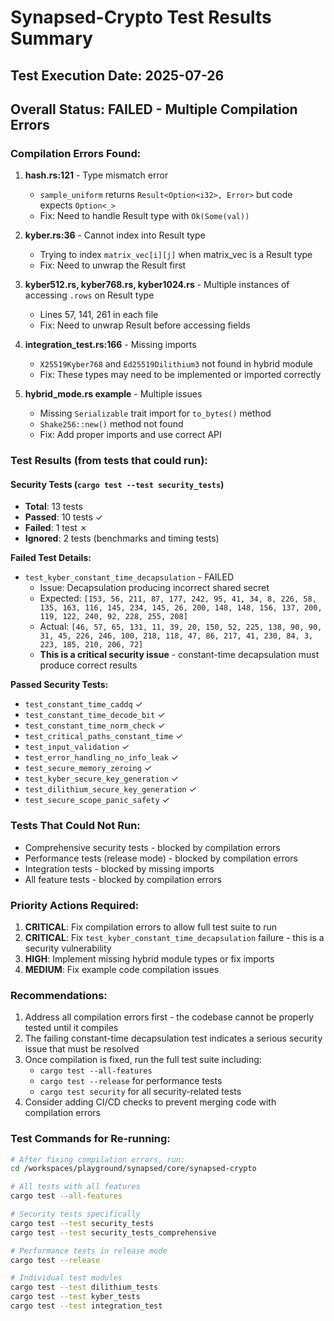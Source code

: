 # Synapsed-Crypto Test Results Summary

## Test Execution Date: 2025-07-26

## Overall Status: FAILED - Multiple Compilation Errors

### Compilation Errors Found:

1. **hash.rs:121** - Type mismatch error
   - `sample_uniform` returns `Result<Option<i32>, Error>` but code expects `Option<_>`
   - Fix: Need to handle Result type with `Ok(Some(val))`

2. **kyber.rs:36** - Cannot index into Result type
   - Trying to index `matrix_vec[i][j]` when matrix_vec is a Result type
   - Fix: Need to unwrap the Result first

3. **kyber512.rs, kyber768.rs, kyber1024.rs** - Multiple instances of accessing `.rows` on Result type
   - Lines 57, 141, 261 in each file
   - Fix: Need to unwrap Result before accessing fields

4. **integration_test.rs:166** - Missing imports
   - `X25519Kyber768` and `Ed25519Dilithium3` not found in hybrid module
   - Fix: These types may need to be implemented or imported correctly

5. **hybrid_mode.rs example** - Multiple issues
   - Missing `Serializable` trait import for `to_bytes()` method
   - `Shake256::new()` method not found
   - Fix: Add proper imports and use correct API

### Test Results (from tests that could run):

#### Security Tests (`cargo test --test security_tests`)
- **Total**: 13 tests
- **Passed**: 10 tests ✓
- **Failed**: 1 test ✗
- **Ignored**: 2 tests (benchmarks and timing tests)

**Failed Test Details:**
- `test_kyber_constant_time_decapsulation` - FAILED
  - Issue: Decapsulation producing incorrect shared secret
  - Expected: `[153, 56, 211, 87, 177, 242, 95, 41, 34, 8, 226, 58, 135, 163, 116, 145, 234, 145, 26, 200, 148, 148, 156, 137, 200, 119, 122, 240, 92, 228, 255, 208]`
  - Actual: `[46, 57, 65, 131, 11, 39, 20, 150, 52, 225, 138, 90, 90, 31, 45, 226, 246, 100, 218, 118, 47, 86, 217, 41, 230, 84, 3, 223, 185, 210, 206, 72]`
  - **This is a critical security issue** - constant-time decapsulation must produce correct results

**Passed Security Tests:**
- `test_constant_time_caddq` ✓
- `test_constant_time_decode_bit` ✓
- `test_constant_time_norm_check` ✓
- `test_critical_paths_constant_time` ✓
- `test_input_validation` ✓
- `test_error_handling_no_info_leak` ✓
- `test_secure_memory_zeroing` ✓
- `test_kyber_secure_key_generation` ✓
- `test_dilithium_secure_key_generation` ✓
- `test_secure_scope_panic_safety` ✓

### Tests That Could Not Run:
- Comprehensive security tests - blocked by compilation errors
- Performance tests (release mode) - blocked by compilation errors
- Integration tests - blocked by missing imports
- All feature tests - blocked by compilation errors

### Priority Actions Required:

1. **CRITICAL**: Fix compilation errors to allow full test suite to run
2. **CRITICAL**: Fix `test_kyber_constant_time_decapsulation` failure - this is a security vulnerability
3. **HIGH**: Implement missing hybrid module types or fix imports
4. **MEDIUM**: Fix example code compilation issues

### Recommendations:

1. Address all compilation errors first - the codebase cannot be properly tested until it compiles
2. The failing constant-time decapsulation test indicates a serious security issue that must be resolved
3. Once compilation is fixed, run the full test suite including:
   - `cargo test --all-features`
   - `cargo test --release` for performance tests
   - `cargo test security` for all security-related tests
4. Consider adding CI/CD checks to prevent merging code with compilation errors

### Test Commands for Re-running:

```bash
# After fixing compilation errors, run:
cd /workspaces/playground/synapsed/core/synapsed-crypto

# All tests with all features
cargo test --all-features

# Security tests specifically
cargo test --test security_tests
cargo test --test security_tests_comprehensive

# Performance tests in release mode
cargo test --release

# Individual test modules
cargo test --test dilithium_tests
cargo test --test kyber_tests
cargo test --test integration_test
```